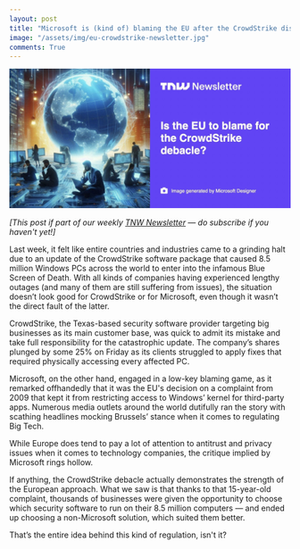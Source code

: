 ```yaml
---
layout: post
title: "Microsoft is (kind of) blaming the EU after the CrowdStrike disaster"
image: "/assets/img/eu-crowdstrike-newsletter.jpg"
comments: True
---
```


![This week's TNW Newsletter cover](/assets/img/eu-crowdstrike-newsletter.jpg)

*\[This post if part of our weekly [TNW Newsletter](https://thenextweb.com/newsletters) — do subscribe if you haven't yet!\]*

Last week, it felt like entire countries and industries came to a grinding halt due to an update of the CrowdStrike software package that caused 8.5 million Windows PCs across the world to enter into the infamous Blue Screen of Death. With all kinds of companies having experienced lengthy outages (and many of them are still suffering from issues), the situation doesn’t look good for CrowdStrike or for Microsoft, even though it wasn’t the direct fault of the latter.

CrowdStrike, the Texas-based security software provider targeting big businesses as its main customer base, was quick to admit its mistake and take full responsibility for the catastrophic update. The company’s shares plunged by some 25% on Friday as its clients struggled to apply fixes that required physically accessing every affected PC.

Microsoft, on the other hand, engaged in a low-key blaming game, as it remarked offhandedly that it was the EU's decision on a complaint from 2009 that kept it from restricting access to Windows’ kernel for third-party apps. Numerous media outlets around the world dutifully ran the story with scathing headlines mocking Brussels’ stance when it comes to regulating Big Tech.

While Europe does tend to pay a lot of attention to antitrust and privacy issues when it comes to technology companies, the critique implied by Microsoft rings hollow.

If anything, the CrowdStrike debacle actually demonstrates the strength of the European approach. What we saw is that thanks to that 15-year-old complaint, thousands of businesses were given the opportunity to choose which security software to run on their 8.5 million computers — and ended up choosing a non-Microsoft solution, which suited them better. 

That’s the entire idea behind this kind of regulation, isn't it?